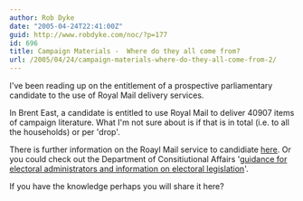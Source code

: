 ```yaml
---
author: Rob Dyke
date: "2005-04-24T22:41:00Z"
guid: http://www.robdyke.com/noc/?p=177
id: 696
title: Campaign Materials -  Where do they all come from?
url: /2005/04/24/campaign-materials-where-do-they-all-come-from-2/
---
```

I've been reading up on the entitlement of a prospective parliamentary candidate to the use of Royal Mail delivery services.

In Brent East, a candidate is entitled to use Royal Mail to deliver 40907 items of campaign literature. What I'm not sure about is if that is in total (i.e. to all the households) or per 'drop'.

There is further information on the Roayl Mail service to candidiate [here](http://www.royalmail.com/portal/rm/content1?mediaId=17900202&catId=400109). Or you could check out the Department of Consitiutional Affairs '[guidance for electoral administrators and information on electoral legislation](http://www.dca.gov.uk/elections/)'.

If you have the knowledge perhaps you will share it here?